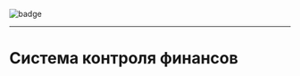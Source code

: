 ![badge](https://img.shields.io/endpoint?url=https://gist.githubusercontent.com/dzherb/e4e57a646506bdfb6bd3fc1ae9876d5b/raw/covbadge.json)
___

# Система контроля финансов